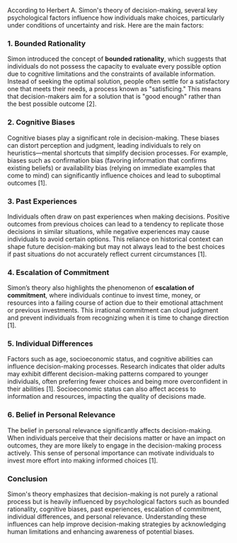 According to Herbert A. Simon's theory of decision-making, several key psychological factors influence how individuals make choices, particularly under conditions of uncertainty and risk. Here are the main factors:

### 1. **Bounded Rationality**
Simon introduced the concept of **bounded rationality**, which suggests that individuals do not possess the capacity to evaluate every possible option due to cognitive limitations and the constraints of available information. Instead of seeking the optimal solution, people often settle for a satisfactory one that meets their needs, a process known as "satisficing." This means that decision-makers aim for a solution that is "good enough" rather than the best possible outcome [2].

### 2. **Cognitive Biases**
Cognitive biases play a significant role in decision-making. These biases can distort perception and judgment, leading individuals to rely on heuristics—mental shortcuts that simplify decision processes. For example, biases such as confirmation bias (favoring information that confirms existing beliefs) or availability bias (relying on immediate examples that come to mind) can significantly influence choices and lead to suboptimal outcomes [1].

### 3. **Past Experiences**
Individuals often draw on past experiences when making decisions. Positive outcomes from previous choices can lead to a tendency to replicate those decisions in similar situations, while negative experiences may cause individuals to avoid certain options. This reliance on historical context can shape future decision-making but may not always lead to the best choices if past situations do not accurately reflect current circumstances [1].

### 4. **Escalation of Commitment**
Simon’s theory also highlights the phenomenon of **escalation of commitment**, where individuals continue to invest time, money, or resources into a failing course of action due to their emotional attachment or previous investments. This irrational commitment can cloud judgment and prevent individuals from recognizing when it is time to change direction [1].

### 5. **Individual Differences**
Factors such as age, socioeconomic status, and cognitive abilities can influence decision-making processes. Research indicates that older adults may exhibit different decision-making patterns compared to younger individuals, often preferring fewer choices and being more overconfident in their abilities [1]. Socioeconomic status can also affect access to information and resources, impacting the quality of decisions made.

### 6. **Belief in Personal Relevance**
The belief in personal relevance significantly affects decision-making. When individuals perceive that their decisions matter or have an impact on outcomes, they are more likely to engage in the decision-making process actively. This sense of personal importance can motivate individuals to invest more effort into making informed choices [1].

### Conclusion
Simon's theory emphasizes that decision-making is not purely a rational process but is heavily influenced by psychological factors such as bounded rationality, cognitive biases, past experiences, escalation of commitment, individual differences, and personal relevance. Understanding these influences can help improve decision-making strategies by acknowledging human limitations and enhancing awareness of potential biases.
